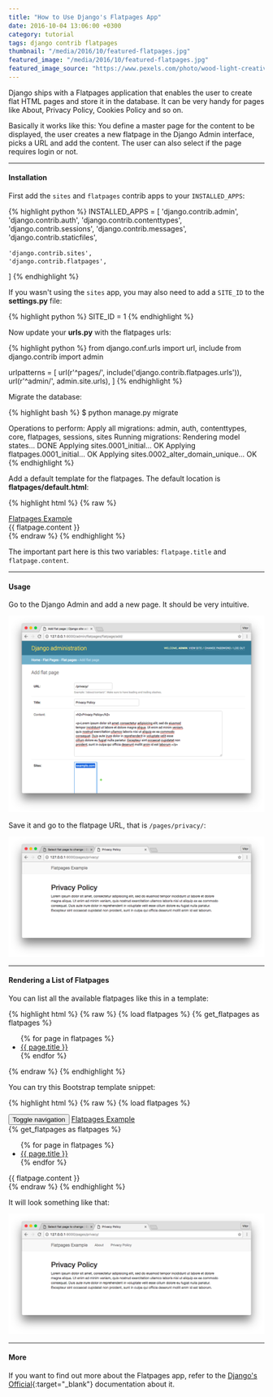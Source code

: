```yaml
---
title: "How to Use Django's Flatpages App"
date: 2016-10-04 13:06:00 +0300
category: tutorial
tags: django contrib flatpages
thumbnail: "/media/2016/10/featured-flatpages.jpg"
featured_image: "/media/2016/10/featured-flatpages.jpg"
featured_image_source: "https://www.pexels.com/photo/wood-light-creative-space-68562/"
---
```


Django ships with a Flatpages application that enables the user to create flat HTML pages and store it in the database.
It can be very handy for pages like About, Privacy Policy, Cookies Policy and so on.

Basically it works like this: You define a master page for the content to be displayed, the user creates a new flatpage
in the Django Admin interface, picks a URL and add the content. The user can also select if the page requires login or
not.

***

#### Installation

First add the `sites` and `flatpages` contrib apps to your `INSTALLED_APPS`:

{% highlight python %}
INSTALLED_APPS = [
    'django.contrib.admin',
    'django.contrib.auth',
    'django.contrib.contenttypes',
    'django.contrib.sessions',
    'django.contrib.messages',
    'django.contrib.staticfiles',

    'django.contrib.sites',
    'django.contrib.flatpages',
]
{% endhighlight %}

If you wasn't using the `sites` app, you may also need to add a `SITE_ID` to the **settings.py** file:

{% highlight python %}
SITE_ID = 1
{% endhighlight %}

Now update your **urls.py** with the flatpages urls:

{% highlight python %}
from django.conf.urls import url, include
from django.contrib import admin

urlpatterns = [
    url(r'^pages/', include('django.contrib.flatpages.urls')),
    url(r'^admin/', admin.site.urls),
]
{% endhighlight %}

Migrate the database:

{% highlight bash %}
$ python manage.py migrate

Operations to perform:
  Apply all migrations: admin, auth, contenttypes, core, flatpages, sessions, sites
Running migrations:
  Rendering model states... DONE
  Applying sites.0001_initial... OK
  Applying flatpages.0001_initial... OK
  Applying sites.0002_alter_domain_unique... OK
{% endhighlight %}

Add a default template for the flatpages. The default location is **flatpages/default.html**:

{% highlight html %}
{% raw %}
<!DOCTYPE html>
<html lang="en">
<head>
  <meta charset="utf-8">
  <meta http-equiv="X-UA-Compatible" content="IE=edge">
  <meta name="viewport" content="width=device-width, initial-scale=1">
  <title>{{ flatpage.title }}</title>
  <link rel="stylesheet" href="https://maxcdn.bootstrapcdn.com/bootstrap/3.3.7/css/bootstrap.min.css">
</head>
<body>
  <nav class="navbar navbar-default">
    <div class="container">
      <div class="navbar-header">
        <a class="navbar-brand" href="#">Flatpages Example</a>
      </div>
    </div>
  </nav>
  <div class="container">
    {{ flatpage.content }}
  </div>
</body>
</html>
{% endraw %}
{% endhighlight %}

The important part here is this two variables: `flatpage.title` and `flatpage.content`.

***

#### Usage

Go to the Django Admin and add a new page. It should be very intuitive.

![New Flatpage](/media/2016/10/new-flatpage.png)

Save it and go to the flatpage URL, that is `/pages/privacy/`:

![Privacy Policy Flatpage](/media/2016/10/flatpage-html.png)

***

#### Rendering a List of Flatpages

You can list all the available flatpages like this in a template:

{% highlight html %}
{% raw %}
{% load flatpages %}
{% get_flatpages as flatpages %}
<ul>
  {% for page in flatpages %}
    <li><a href="{{ page.url }}">{{ page.title }}</a></li>
  {% endfor %}
</ul>
{% endraw %}
{% endhighlight %}

You can try this Bootstrap template snippet:

{% highlight html %}
{% raw %}
{% load flatpages %}<!DOCTYPE html>
<html lang="en">
  <head>
    <meta charset="utf-8">
    <meta http-equiv="X-UA-Compatible" content="IE=edge">
    <meta name="viewport" content="width=device-width, initial-scale=1">
    <title>{{ flatpage.title }}</title>
    <link rel="stylesheet" href="https://maxcdn.bootstrapcdn.com/bootstrap/3.3.7/css/bootstrap.min.css">
  </head>
  <body>
    <nav class="navbar navbar-default">
      <div class="container">
        <div class="navbar-header">
          <button type="button" class="navbar-toggle collapsed" data-toggle="collapse" data-target="#menu" aria-expanded="false">
            <span class="sr-only">Toggle navigation</span>
            <span class="icon-bar"></span>
            <span class="icon-bar"></span>
            <span class="icon-bar"></span>
          </button>
          <a class="navbar-brand" href="#">Flatpages Example</a>
        </div>
        <div class="collapse navbar-collapse" id="menu">
          {% get_flatpages as flatpages %}
          <ul class="nav navbar-nav">
            {% for page in flatpages %}
              <li><a href="/pages{{ page.url }}">{{ page.title }}</a></li>
            {% endfor %}
          </ul>
        </div>
      </div>
    </nav>
    <div class="container">
      {{ flatpage.content }}
    </div>
  </body>
</html>
{% endraw %}
{% endhighlight %}

It will look something like that:

![Privacy Policy Flatpage with Menu](/media/2016/10/flatpage-html-2.png)

***

#### More

If you want to find out more about the Flatpages app, refer to the
[Django's Official](https://docs.djangoproject.com/en/1.10/ref/contrib/flatpages/){:target="_blank"} documentation about it.
